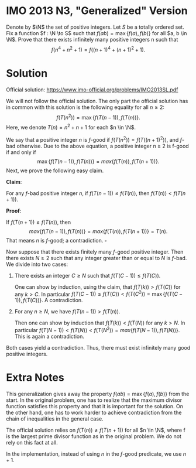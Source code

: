 # IMO 2013 N3, "Generalized" Version

Denote by $\N$ the set of positive integers.
Let $S$ be a totally ordered set.
Fix a function $f : \N \to S$ such that $f(ab) = \max\{f(a), f(b)\}$ for all $a, b \in \N$.
Prove that there exists infinitely many positive integers n such that
$$ f(n^4 + n^2 + 1) = f((n + 1)^4 + (n + 1)^2 + 1). $$



# Solution

Official solution: <https://www.imo-official.org/problems/IMO2013SL.pdf>

We will not follow the official solution.
The only part the official solution has in common with this solution is the following equality for all $n \geq 2$:
$$ f(T(n^2)) = \max\{f(T(n - 1)), f(T(n))\}. $$
Here, we denote $T(n) = n^2 + n + 1$ for each $n \in \N$.

We say that a positive integer $n$ is $f$-good if $f(T(n^2)) = f(T((n + 1)^2))$, and $f$-bad otherwise.
Due to the above equation, a positive integer n ≥ 2 is f-good if and only if
$$ \max\{f(T(n - 1)), f(T(n))\} = max\{f(T(n)), f(T(n + 1))\}. $$
Next, we prove the following easy claim.

__Claim__:

For any $f$-bad positive integer $n$, if $f(T(n - 1)) \leq f(T(n))$, then $f(T(n)) < f(T(n + 1))$.

__Proof__:

If $f(T(n + 1)) \leq f(T(n))$, then
$$ max\{f(T(n - 1)), f(T(n))\} = max\{f(T(n)), f(T(n + 1))\} = T(n). $$
That means $n$ is $f$-good; a contradiction.
$\square$
    
Now suppose that there exists finitely many $f$-good positive integer.
Then there exists $N \geq 2$ such that any integer greater than or equal to $N$ is $f$-bad.
We divide into two cases:

1. There exists an integer $C \geq N$ such that $f(T(C - 1)) \leq f(T(C))$.

    One can show by induction, using the claim, that $f(T(k)) > f(T(C))$ for any $k > C$.
In particular $f(T(C - 1)) \leq f(T(C)) < f(T(C^2)) = \max\{f(T(C - 1)), f(T(C))\}$.
A contradiction.

2. For any $n \geq N$, we have $f(T(n - 1)) > f(T(n))$.

    Then one can show by induction that $f(T(k)) < f(T(N))$ for any $k > N$.
In particular $f(T(N - 1)) < f(T(N)) < f(T(N^2)) = max\{f(T(N - 1)), f(T(N))\}$.
This is again a contradiction.

Both cases yield a contradiction.
Thus, there must exist infinitely many good positive integers.



# Extra Notes

This generalization gives away the property $f(ab) = \max\{f(a), f(b)\}$ from the start.
In the original problem, one has to realize that the maximum divisor function satisfies this property and that it is important for the solution.
On the other hand, one has to work harder to achieve contradiction from the chain of inequalities in the general case.

The official solution relies on $f(T(n)) \neq f(T(n + 1))$ for all $n \in \N$, where
f is the largest prime divisor function as in the original problem.
We do not rely on this fact at all.

In the implementation, instead of using $n$ in the $f$-good predicate, we use $n + 1$.
